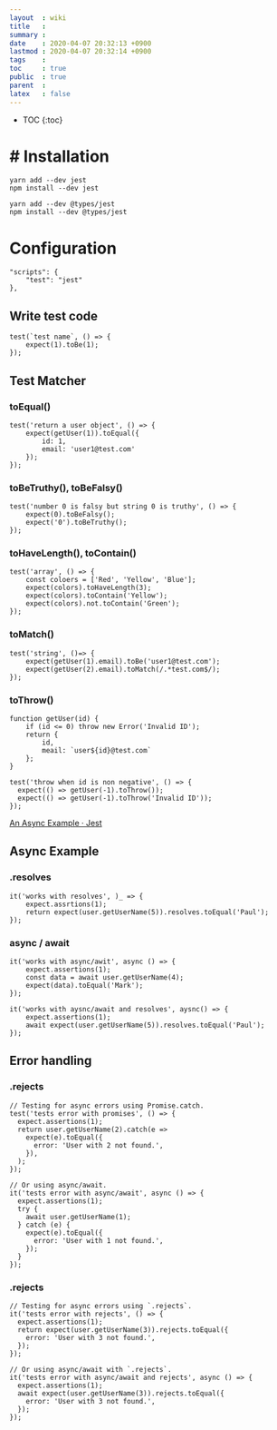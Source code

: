 ```yaml
---
layout  : wiki
title   : 
summary : 
date    : 2020-04-07 20:32:13 +0900
lastmod : 2020-04-07 20:32:14 +0900
tags    : 
toc     : true
public  : true
parent  : 
latex   : false
---
```

* TOC
{:toc}

# # Installation

    yarn add --dev jest
    npm install --dev jest
    
    yarn add --dev @types/jest
    npm install --dev @types/jest

# Configuration

    "scripts": {
    	"test": "jest"
    }, 

## Write test code

    test(`test name`, () => {
    	expect(1).toBe(1);
    });

## Test Matcher

### toEqual()

    test('return a user object', () => {
    	expect(getUser(1)).toEqual({
    		id: 1,
    		email: 'user1@test.com'
    	});
    });

### toBeTruthy(), toBeFalsy()

    test('number 0 is falsy but string 0 is truthy', () => {
    	expect(0).toBeFalsy();
    	expect('0').toBeTruthy();
    });

### toHaveLength(), toContain()

    test('array', () => {
    	const coloers = ['Red', 'Yellow', 'Blue'];
    	expect(colors).toHaveLength(3);
    	expect(colors).toContain('Yellow');
    	expect(colors).not.toContain('Green');
    });

### toMatch()

    test('string', ()=> {
    	expect(getUser(1).email).toBe('user1@test.com');
    	expect(getUser(2).email).toMatch(/.*test.com$/);
    });

### toThrow()

    function getUser(id) {
    	if (id <= 0) throw new Error('Invalid ID');
    	return {
    		id,
    		meail: `user${id}@test.com`
    	};
    }

    test('throw when id is non negative', () => {
      expect(() => getUser(-1).toThrow());
      expect(() => getUser(-1).toThrow('Invalid ID'));
    });

[An Async Example · Jest](https://jestjs.io/docs/en/tutorial-async)

## Async Example

### .resolves

    it('works with resolves', )_ => {
    	expect.assrtions(1);
    	return expect(user.getUserName(5)).resolves.toEqual('Paul');
    });

### async / await

    it('works with async/awit', async () => {
    	expect.assertions(1);
    	const data = await user.getUserName(4);
    	expect(data).toEqual('Mark');
    });
    
    it('works with aysnc/await and resolves', aysnc() => {
    	expect.assertions(1);
    	await expect(user.getUserName(5)).resolves.toEqual('Paul');
    });

## Error handling

### .rejects

    // Testing for async errors using Promise.catch.
    test('tests error with promises', () => {
      expect.assertions(1);
      return user.getUserName(2).catch(e =>
        expect(e).toEqual({
          error: 'User with 2 not found.',
        }),
      );
    });
    
    // Or using async/await.
    it('tests error with async/await', async () => {
      expect.assertions(1);
      try {
        await user.getUserName(1);
      } catch (e) {
        expect(e).toEqual({
          error: 'User with 1 not found.',
        });
      }
    });

### .rejects

    // Testing for async errors using `.rejects`.
    it('tests error with rejects', () => {
      expect.assertions(1);
      return expect(user.getUserName(3)).rejects.toEqual({
        error: 'User with 3 not found.',
      });
    });
    
    // Or using async/await with `.rejects`.
    it('tests error with async/await and rejects', async () => {
      expect.assertions(1);
      await expect(user.getUserName(3)).rejects.toEqual({
        error: 'User with 3 not found.',
      });
    });
